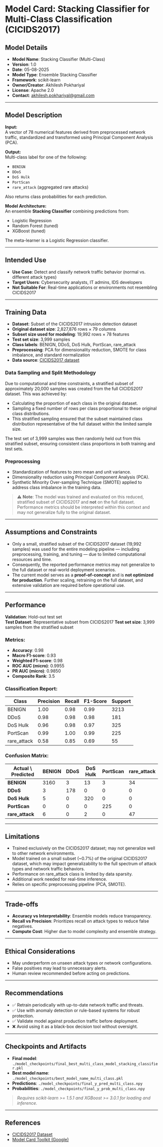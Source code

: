 # Model Card: Stacking Classifier for Multi-Class Classification (CICIDS2017)

## Model Details

- **Model Name**: Stacking Classifier (Multi-Class)
- **Version**: 1.0  
- **Date**: 05-08-2025  
- **Model Type**: Ensemble Stacking Classifier  
- **Framework**: scikit-learn  
- **Owner/Creator**: Akhilesh Pokhariyal  
- **License**: Apache 2.0  
- **Contact**: akhilesh.pokhariyal@gmail.com  

---

## Model Description

**Input:**  
A vector of 78 numerical features derived from preprocessed network traffic, standardized and transformed using Principal Component Analysis (PCA).

**Output:**  
Multi-class label for one of the following:
- `BENIGN`
- `DDoS`
- `DoS Hulk`
- `PortScan`
- `rare_attack` (aggregated rare attacks)

Also returns class probabilities for each prediction.

**Model Architecture:**  
An ensemble **Stacking Classifier** combining predictions from:
- Logistic Regression
- Random Forest (tuned)
- XGBoost (tuned)

The meta-learner is a Logistic Regression classifier.

---

## Intended Use

- **Use Case**: Detect and classify network traffic behavior (normal vs. different attack types)
- **Target Users**: Cybersecurity analysts, IT admins, IDS developers  
- **Not Suitable For**: Real-time applications or environments not resembling CICIDS2017

---
## Training Data

- **Dataset**: Subset of the CICIDS2017 intrusion detection dataset  
- **Original dataset size**: 2,827,876 rows × 79 columns  
- **Subset size used for modeling**: 19,992 rows × 78 features  
- **Test set size**: 3,999 samples  
- **Class labels**: BENIGN, DDoS, DoS Hulk, PortScan, rare_attack  
- **Preprocessing**: PCA for dimensionality reduction, SMOTE for class imbalance, and standard normalization
- **Data source**: [CICIDS2017 dataset](https://www.unb.ca/cic/datasets/ids-2017.html)

### Data Sampling and Split Methodology

Due to computational and time constraints, a stratified subset of approximately 20,000 samples was created from the full CICIDS2017 dataset. This was achieved by:

- Calculating the proportion of each class in the original dataset.
- Sampling a fixed number of rows per class proportional to these original class distributions.
- This stratified sampling ensured that the subset maintained class distribution representative of the full dataset within the limited sample size.

The test set of 3,999 samples was then randomly held out from this stratified subset, ensuring consistent class proportions in both training and test sets.

### Preprocessing

- Standardization of features to zero mean and unit variance.
- Dimensionality reduction using Principal Component Analysis (PCA).
- Synthetic Minority Over-sampling Technique (SMOTE) applied to address class imbalance in the training data.

> ⚠️ **Note**: The model was trained and evaluated on this reduced, stratified subset of CICIDS2017 and **not** on the full dataset. Performance metrics should be interpreted within this context and may not generalize fully to the original dataset.

---

## Assumptions and Constraints

- Only a small, stratified subset of the CICIDS2017 dataset (19,992 samples) was used for the entire modeling pipeline — including preprocessing, training, and tuning — due to limited computational resources and time.
- Consequently, the reported performance metrics may not generalize to the full dataset or real-world deployment scenarios.
- The current model serves as a **proof-of-concept** and is **not optimized for production**. Further scaling, retraining on the full dataset, and extensive validation are required before operational use.

---

## Performance

**Validation**: Hold-out test set  
**Test Dataset**: Representative subset from CICIDS2017
**Test set size**: 3,999 samples from the stratified subset

### Metrics:
- **Accuracy**: 0.98  
- **Macro F1-score**: 0.93  
- **Weighted F1-score**: 0.98  
- **ROC AUC (micro)**: 0.9955  
- **PR AUC (micro)**: 0.9850  
- **Composite Rank**: 3.5

### Classification Report:

| Class        | Precision | Recall | F1-Score | Support |
|--------------|-----------|--------|----------|---------|
| BENIGN       | 1.00      | 0.98   | 0.99     | 3213    |
| DDoS         | 0.98      | 0.98   | 0.98     | 181     |
| DoS Hulk     | 0.96      | 0.98   | 0.97     | 325     |
| PortScan     | 0.99      | 1.00   | 0.99     | 225     |
| rare_attack  | 0.58      | 0.85   | 0.69     | 55      |

### Confusion Matrix:

| Actual \ Predicted | BENIGN | DDoS | DoS Hulk | PortScan | rare_attack |
|--------------------|--------|------|----------|----------|-------------|
| **BENIGN**         | 3160   | 3    | 13       | 3        | 34          |
| **DDoS**           | 3      | 178  | 0        | 0        | 0           |
| **DoS Hulk**       | 5      | 0    | 320      | 0        | 0           |
| **PortScan**       | 0      | 0    | 0        | 225      | 0           |
| **rare_attack**    | 6      | 0    | 2        | 0        | 47          |


---

## Limitations

- Trained exclusively on the CICIDS2017 dataset; may not generalize well to other network environments.
- Model trained on a small subset (~0.7%) of the original CICIDS2017 dataset, which may impact generalizability to the full spectrum of attack types and network traffic behaviors.
- Performance on rare_attack class is limited by data sparsity.
- Additional work needed for real-time inference.
- Relies on specific preprocessing pipeline (PCA, SMOTE).

---

## Trade-offs

- **Accuracy vs Interpretability**: Ensemble models reduce transparency.
- **Recall vs Precision**: Prioritizes recall on attack types to reduce false negatives.
- **Compute Cost**: Higher due to model complexity and ensemble strategy.

---

## Ethical Considerations

- May underperform on unseen attack types or network configurations.
- False positives may lead to unnecessary alerts.
- Human review recommended before acting on predictions.

---

## Recommendations

- ✅ Retrain periodically with up-to-date network traffic and threats.  
- ✅ Use with anomaly detection or rule-based systems for robust protection.  
- ✅ Validate model against production traffic before deployment.  
- ❌ Avoid using it as a black-box decision tool without oversight.  

---

## Checkpoints and Artifacts

- **Final model**: `./model_checkpoints/final_best_multi_class_model_stacking_classifier.pkl`  
- **Best model name**: `./model_checkpoints/best_model_name_multi_class.pkl`  
- **Predictions**: `./model_checkpoints/final_y_pred_multi_class.npy`  
- **Probabilities**: `./model_checkpoints/final_y_prob_multi_class.npy`  

> *Requires scikit-learn >= 1.5.1 and XGBoost >= 3.0.1 for loading and inference.*
---

## References

- [CICIDS2017 Dataset](https://www.unb.ca/cic/datasets/ids-2017.html)  
- [Model Card Toolkit (Google)](https://github.com/tensorflow/model-card-toolkit)

